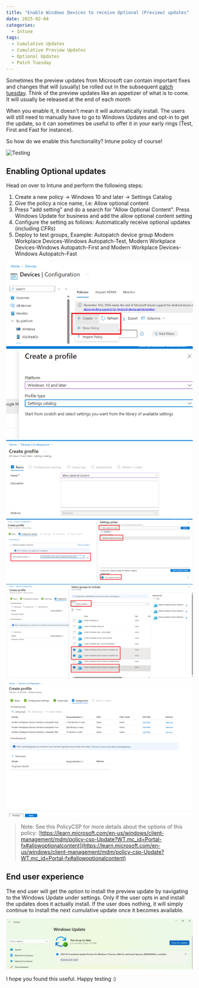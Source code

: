 ```yaml
---
title: "Enable Windows Devices to receive Optional (Preview) updates"
date: 2025-02-04
categories:
  - Intune
tags:
  - Cumulative Updates
  - Cumulative Preview Updates
  - Optional Updates
  - Patch Tuesday
---
```


Sometimes the preview updates from Microsoft can contain important fixes and changes that will (usually) be rolled out in the subsequent [patch tuesday](https://learn.microsoft.com/en-us/windows/deployment/update/release-cycle). Think of the preview updates like an appetizer of what is to come. It will usually be released at the end of each month

When you enable it, it doesn't mean it will automatically install. The users will still need to manually have to go to Windows Updates and opt-in to get the update, so it can sometimes be useful to offer it in your early rings (Test, First and Fast for instance).

So how do we enable this functionality? Intune policy of course!

![Testing](/assets/images/2025-02-04-EnableOptional-WindowsUpdates/TThumbnail_Testing.png?raw=true "Testing")

## Enabling Optional updates

Head on over to Intune and perform the following steps:

1. Create a new policy -> Windows 10 and later -> Settings Catalog
2. Give the policy a nice name, I.e: Allow optional content
3. Press "add setting" and do a search for "Allow Optional Content". Press Windows Update for business and add the allow optional content setting
4. Configure the setting as follows: Automatically receive optional updates (including CFRs)
5. Deploy to test groups, Example: Autopatch device group Modern Workplace Devices-Windows Autopatch-Test, Modern Workplace Devices-Windows Autopatch-First and Modern Workplace Devices-Windows Autopatch-Fast

![Create Policy](/assets/images/2025-02-04-EnableOptional-WindowsUpdates/Policy-1.png?raw=true "Create Policy 1")
![Create Policy](/assets/images/2025-02-04-EnableOptional-WindowsUpdates/Policy-2.1.png?raw=true "Create Policy 2")
![Create Policy](/assets/images/2025-02-04-EnableOptional-WindowsUpdates/Policy-3.png?raw=true "Create Policy 3")
![Create Policy](/assets/images/2025-02-04-EnableOptional-WindowsUpdates/Policy-4.png?raw=true "Create Policy 4")
![Create Policy](/assets/images/2025-02-04-EnableOptional-WindowsUpdates/Policy-5.png?raw=true "Create Policy 5")
![Create Policy](/assets/images/2025-02-04-EnableOptional-WindowsUpdates/Policy-6.png?raw=true "Create Policy 6")

>Note: See this PolicyCSP for more details about the options of this policy: [https://learn.microsoft.com/en-us/windows/client-management/mdm/policy-csp-Update?WT.mc_id=Portal-fx#allowoptionalcontent](https://learn.microsoft.com/en-us/windows/client-management/mdm/policy-csp-Update?WT.mc_id=Portal-fx#allowoptionalcontent)

## End user experience

The end user will get the option to install the preview update by navigating to the Windows Update under settings. Only if the user opts in and install the updates does it actually install. If the user does nothing, it will simply continue to install the next cumulative update once it becomes available.

![End User Experience](/assets/images/2025-02-04-EnableOptional-WindowsUpdates/UX-1.png?raw=true "End User Experience")

I hope you found this useful. Happy testing :)
